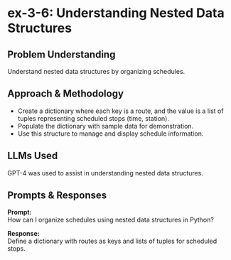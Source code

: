 # ex-3-6: Understanding Nested Data Structures

## Problem Understanding
Understand nested data structures by organizing schedules.

## Approach & Methodology
- Create a dictionary where each key is a route, and the value is a list of tuples representing scheduled stops (time, station).
- Populate the dictionary with sample data for demonstration.
- Use this structure to manage and display schedule information.

## LLMs Used
GPT-4 was used to assist in understanding nested data structures.

## Prompts & Responses
**Prompt:**  
How can I organize schedules using nested data structures in Python?

**Response:**  
Define a dictionary with routes as keys and lists of tuples for scheduled stops.
